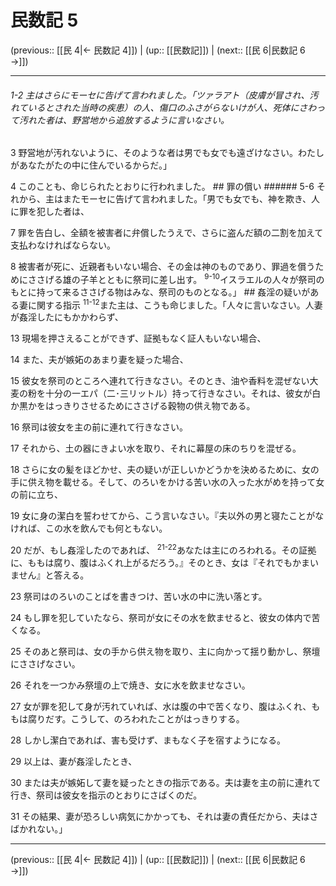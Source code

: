 # 民数記 5

(previous:: [[民 4|← 民数記 4]]) | (up:: [[民数記]]) | (next:: [[民 6|民数記 6 →]])

***
###### 1-2 主はさらにモーセに告げて言われました。「ツァラアト（皮膚が冒され、汚れているとされた当時の疾患）の人、傷口のふさがらないけが人、死体にさわって汚れた者は、野営地から追放するように言いなさい。 



3 
野営地が汚れないように、そのような者は男でも女でも遠ざけなさい。わたしがあなたがたの中に住んでいるからだ。」 



4 
このことも、命じられたとおりに行われました。 ## 罪の償い ###### 5-6 それから、主はまたモーセに告げて言われました。「男でも女でも、神を欺き、人に罪を犯した者は、 



7 
罪を告白し、全額を被害者に弁償したうえで、さらに盗んだ額の二割を加えて支払わなければならない。 



8 
被害者が死に、近親者もいない場合、その金は神のものであり、罪過を償うためにささげる雄の子羊とともに祭司に差し出す。 <sup class="versenum">9-10</sup>イスラエルの人々が祭司のもとに持って来るささげる物はみな、祭司のものとなる。」 ## 姦淫の疑いがある妻に関する指示 <sup class="versenum">11-12</sup>また主は、こうも命じました。「人々に言いなさい。人妻が姦淫したにもかかわらず、 



13 
現場を押さえることができず、証拠もなく証人もいない場合、 



14 
また、夫が嫉妬のあまり妻を疑った場合、 



15 
彼女を祭司のところへ連れて行きなさい。そのとき、油や香料を混ぜない大麦の粉を十分の一エパ（二･三リットル）持って行きなさい。それは、彼女が白か黒かをはっきりさせるためにささげる穀物の供え物である。 



16 
祭司は彼女を主の前に連れて行きなさい。 



17 
それから、土の器にきよい水を取り、それに幕屋の床のちりを混ぜる。 



18 
さらに女の髪をほどかせ、夫の疑いが正しいかどうかを決めるために、女の手に供え物を載せる。そして、のろいをかける苦い水の入った水がめを持って女の前に立ち、 



19 
女に身の潔白を誓わせてから、こう言いなさい。『夫以外の男と寝たことがなければ、この水を飲んでも何ともない。 



20 
だが、もし姦淫したのであれば、 <sup class="versenum">21-22</sup>あなたは主にのろわれる。その証拠に、ももは腐り、腹はふくれ上がるだろう。』そのとき、女は『それでもかまいません』と答える。 



23 
祭司はのろいのことばを書きつけ、苦い水の中に洗い落とす。 



24 
もし罪を犯していたなら、祭司が女にその水を飲ませると、彼女の体内で苦くなる。 



25 
そのあと祭司は、女の手から供え物を取り、主に向かって揺り動かし、祭壇にささげなさい。 



26 
それを一つかみ祭壇の上で焼き、女に水を飲ませなさい。 



27 
女が罪を犯して身が汚れていれば、水は腹の中で苦くなり、腹はふくれ、ももは腐りだす。こうして、のろわれたことがはっきりする。 



28 
しかし潔白であれば、害も受けず、まもなく子を宿すようになる。 



29 
以上は、妻が姦淫したとき、 



30 
または夫が嫉妬して妻を疑ったときの指示である。夫は妻を主の前に連れて行き、祭司は彼女を指示のとおりにさばくのだ。 



31 
その結果、妻が恐ろしい病気にかかっても、それは妻の責任だから、夫はさばかれない。」

***

(previous:: [[民 4|← 民数記 4]]) | (up:: [[民数記]]) | (next:: [[民 6|民数記 6 →]])

